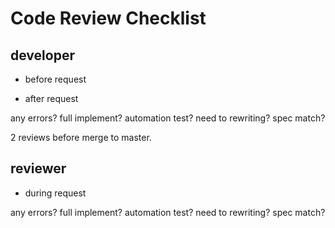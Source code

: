 # Code Review Checklist

## developer

* before request




* after request

any errors?
full implement?
automation test?
need to rewriting?
spec match?

2 reviews before merge to master. 

## reviewer
* during request

any errors?
full implement?
automation test?
need to rewriting?
spec match?
